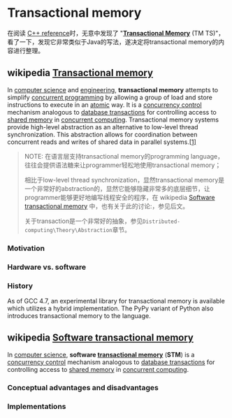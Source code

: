 # Transactional memory

在阅读 [C++ reference](https://en.cppreference.com/w/cpp)时，无意中发现了 "**[Transactional Memory](https://en.cppreference.com/w/cpp/language/transactional_memory)** (TM TS)"，看了一下，发现它非常类似于Java的写法，遂决定将transactional memory的内容进行整理。

## wikipedia [Transactional memory](https://en.wikipedia.org/wiki/Transactional_memory)

In [computer science](https://en.wikipedia.org/wiki/Computer_science) and [engineering](https://en.wikipedia.org/wiki/Computer_engineering), **transactional memory** attempts to simplify [concurrent programming](https://en.wikipedia.org/wiki/Concurrent_programming) by allowing a group of load and store instructions to execute in an [atomic](https://en.wikipedia.org/wiki/Linearizability) way. It is a [concurrency control](https://en.wikipedia.org/wiki/Concurrency_control) mechanism analogous to [database transactions](https://en.wikipedia.org/wiki/Database_transaction) for controlling access to [shared memory](https://en.wikipedia.org/wiki/Shared_memory_(interprocess_communication)) in [concurrent computing](https://en.wikipedia.org/wiki/Concurrent_computing). Transactional memory systems provide high-level abstraction as an alternative to low-level thread synchronization. This abstraction allows for coordination between concurrent reads and writes of shared data in parallel systems.[[1\]](https://en.wikipedia.org/wiki/Transactional_memory#cite_note-1)

> NOTE: 在语言层支持transactional memory的programming language，往往会提供语法糖来让programmer轻松地使用transactional memory；
>
> 相比于low-level thread synchronization，显然transactional memory是一个非常好的abstraction的，显然它能够隐藏非常多的底层细节，让programmer能够更好地编写线程安全的程序，在 wikipedia [Software transactional memory](https://en.wikipedia.org/wiki/Software_transactional_memory) 中，也有关于此的讨论:，参见后文。
>
> 关于transaction是一个非常好的抽象，参见`Distributed-computing\Theory\Abstraction`章节。

### Motivation



### Hardware vs. software

### History

As of GCC 4.7, an experimental library for transactional memory is available which utilizes a hybrid implementation. The PyPy variant of Python also introduces transactional memory to the language.



## wikipedia [Software transactional memory](https://en.wikipedia.org/wiki/Software_transactional_memory)

In [computer science](https://en.wikipedia.org/wiki/Computer_science), **software [transactional memory](https://en.wikipedia.org/wiki/Transactional_memory)** (**STM**) is a [concurrency control](https://en.wikipedia.org/wiki/Concurrency_control) mechanism analogous to [database transactions](https://en.wikipedia.org/wiki/Database_transaction) for controlling access to [shared memory](https://en.wikipedia.org/wiki/Shared_memory_(interprocess_communication)) in [concurrent computing](https://en.wikipedia.org/wiki/Concurrent_computing). 

### Conceptual advantages and disadvantages



### Implementations

